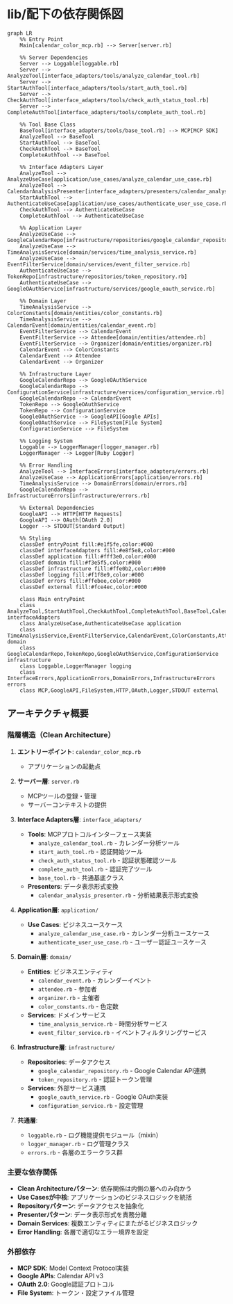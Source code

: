 # lib/配下の依存関係図

```mermaid
graph LR
    %% Entry Point
    Main[calendar_color_mcp.rb] --> Server[server.rb]
    
    %% Server Dependencies
    Server --> Loggable[loggable.rb]
    Server --> AnalyzeTool[interface_adapters/tools/analyze_calendar_tool.rb]
    Server --> StartAuthTool[interface_adapters/tools/start_auth_tool.rb]
    Server --> CheckAuthTool[interface_adapters/tools/check_auth_status_tool.rb]
    Server --> CompleteAuthTool[interface_adapters/tools/complete_auth_tool.rb]
    
    %% Tool Base Class
    BaseTool[interface_adapters/tools/base_tool.rb] --> MCP[MCP SDK]
    AnalyzeTool --> BaseTool
    StartAuthTool --> BaseTool
    CheckAuthTool --> BaseTool
    CompleteAuthTool --> BaseTool
    
    %% Interface Adapters Layer
    AnalyzeTool --> AnalyzeUseCase[application/use_cases/analyze_calendar_use_case.rb]
    AnalyzeTool --> CalendarAnalysisPresenter[interface_adapters/presenters/calendar_analysis_presenter.rb]
    StartAuthTool --> AuthenticateUseCase[application/use_cases/authenticate_user_use_case.rb]
    CheckAuthTool --> AuthenticateUseCase
    CompleteAuthTool --> AuthenticateUseCase
    
    %% Application Layer
    AnalyzeUseCase --> GoogleCalendarRepo[infrastructure/repositories/google_calendar_repository.rb]
    AnalyzeUseCase --> TimeAnalysisService[domain/services/time_analysis_service.rb]
    AnalyzeUseCase --> EventFilterService[domain/services/event_filter_service.rb]
    AuthenticateUseCase --> TokenRepo[infrastructure/repositories/token_repository.rb]
    AuthenticateUseCase --> GoogleOAuthService[infrastructure/services/google_oauth_service.rb]
    
    %% Domain Layer
    TimeAnalysisService --> ColorConstants[domain/entities/color_constants.rb]
    TimeAnalysisService --> CalendarEvent[domain/entities/calendar_event.rb]
    EventFilterService --> CalendarEvent
    EventFilterService --> Attendee[domain/entities/attendee.rb]
    EventFilterService --> Organizer[domain/entities/organizer.rb]
    CalendarEvent --> ColorConstants
    CalendarEvent --> Attendee
    CalendarEvent --> Organizer
    
    %% Infrastructure Layer
    GoogleCalendarRepo --> GoogleOAuthService
    GoogleCalendarRepo --> ConfigurationService[infrastructure/services/configuration_service.rb]
    GoogleCalendarRepo --> CalendarEvent
    TokenRepo --> GoogleOAuthService
    TokenRepo --> ConfigurationService
    GoogleOAuthService --> GoogleAPI[Google APIs]
    GoogleOAuthService --> FileSystem[File System]
    ConfigurationService --> FileSystem
    
    %% Logging System
    Loggable --> LoggerManager[logger_manager.rb]
    LoggerManager --> Logger[Ruby Logger]
    
    %% Error Handling
    AnalyzeTool --> InterfaceErrors[interface_adapters/errors.rb]
    AnalyzeUseCase --> ApplicationErrors[application/errors.rb]
    TimeAnalysisService --> DomainErrors[domain/errors.rb]
    GoogleCalendarRepo --> InfrastructureErrors[infrastructure/errors.rb]
    
    %% External Dependencies
    GoogleAPI --> HTTP[HTTP Requests]
    GoogleAPI --> OAuth[OAuth 2.0]
    Logger --> STDOUT[Standard Output]
    
    %% Styling
    classDef entryPoint fill:#e1f5fe,color:#000
    classDef interfaceAdapters fill:#e8f5e8,color:#000
    classDef application fill:#fff3e0,color:#000
    classDef domain fill:#f3e5f5,color:#000
    classDef infrastructure fill:#ffe0b2,color:#000
    classDef logging fill:#f1f8e9,color:#000
    classDef errors fill:#ffebee,color:#000
    classDef external fill:#fce4ec,color:#000
    
    class Main entryPoint
    class AnalyzeTool,StartAuthTool,CheckAuthTool,CompleteAuthTool,BaseTool,CalendarAnalysisPresenter interfaceAdapters
    class AnalyzeUseCase,AuthenticateUseCase application
    class TimeAnalysisService,EventFilterService,CalendarEvent,ColorConstants,Attendee,Organizer domain
    class GoogleCalendarRepo,TokenRepo,GoogleOAuthService,ConfigurationService infrastructure
    class Loggable,LoggerManager logging
    class InterfaceErrors,ApplicationErrors,DomainErrors,InfrastructureErrors errors
    class MCP,GoogleAPI,FileSystem,HTTP,OAuth,Logger,STDOUT external
```

## アーキテクチャ概要

### 階層構造（Clean Architecture）

1. **エントリーポイント**: `calendar_color_mcp.rb`
   - アプリケーションの起動点

2. **サーバー層**: `server.rb`
   - MCPツールの登録・管理
   - サーバーコンテキストの提供

3. **Interface Adapters層**: `interface_adapters/`
   - **Tools**: MCPプロトコルインターフェース実装
     - `analyze_calendar_tool.rb` - カレンダー分析ツール
     - `start_auth_tool.rb` - 認証開始ツール
     - `check_auth_status_tool.rb` - 認証状態確認ツール
     - `complete_auth_tool.rb` - 認証完了ツール
     - `base_tool.rb` - 共通基底クラス
   - **Presenters**: データ表示形式変換
     - `calendar_analysis_presenter.rb` - 分析結果表示形式変換

4. **Application層**: `application/`
   - **Use Cases**: ビジネスユースケース
     - `analyze_calendar_use_case.rb` - カレンダー分析ユースケース
     - `authenticate_user_use_case.rb` - ユーザー認証ユースケース

5. **Domain層**: `domain/`
   - **Entities**: ビジネスエンティティ
     - `calendar_event.rb` - カレンダーイベント
     - `attendee.rb` - 参加者
     - `organizer.rb` - 主催者
     - `color_constants.rb` - 色定数
   - **Services**: ドメインサービス
     - `time_analysis_service.rb` - 時間分析サービス
     - `event_filter_service.rb` - イベントフィルタリングサービス

6. **Infrastructure層**: `infrastructure/`
   - **Repositories**: データアクセス
     - `google_calendar_repository.rb` - Google Calendar API連携
     - `token_repository.rb` - 認証トークン管理
   - **Services**: 外部サービス連携
     - `google_oauth_service.rb` - Google OAuth実装
     - `configuration_service.rb` - 設定管理

7. **共通層**:
   - `loggable.rb` - ログ機能提供モジュール（mixin）
   - `logger_manager.rb` - ログ管理クラス
   - `errors.rb` - 各層のエラークラス群

### 主要な依存関係

- **Clean Architectureパターン**: 依存関係は内側の層へのみ向かう
- **Use Casesが中核**: アプリケーションのビジネスロジックを統括
- **Repositoryパターン**: データアクセスを抽象化
- **Presenterパターン**: データ表示形式を責務分離
- **Domain Services**: 複数エンティティにまたがるビジネスロジック
- **Error Handling**: 各層で適切なエラー境界を設定

### 外部依存

- **MCP SDK**: Model Context Protocol実装
- **Google APIs**: Calendar API v3
- **OAuth 2.0**: Google認証プロトコル
- **File System**: トークン・設定ファイル管理
